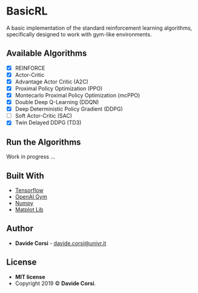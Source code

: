 # BasicRL

A basic implementation of the standard reinforcement learning algorithms, specifically designed to work with gym-like environments.

## Available Algorithms
- [x] REINFORCE
- [x] Actor-Critic
- [x] Advantage Actor Critic (A2C)
- [x] Proximal Policy Optimization (PPO)
- [x] Montecarlo Proximal Policy Optimization (mcPPO)
- [x] Double Deep Q-Learning (DDQN)
- [x] Deep Deterministic Policy Gradient (DDPG)
- [ ] Soft Actor-Critic (SAC) 
- [x] Twin Delayed DDPG (TD3) 

## Run the Algorithms
Work in progress ...

## Built With

* [Tensorflow](https://www.tensorflow.org/)
* [OpenAI Gym](https://gym.openai.com/)
* [Numpy](https://numpy.org/)
* [Matplot Lib](https://matplotlib.org/)

## Author

* **Davide Corsi** - davide.corsi@univr.it

## License

- **MIT license**
- Copyright 2019 © **Davide Corsi**.